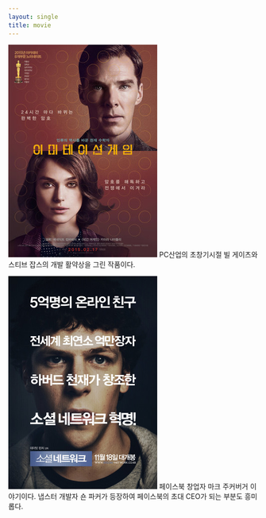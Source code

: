 ```yaml
---
layout: single
title: movie
---
```

![allen](/assets/images/allen.png)
PC산업의 초창기시절 빌 게이츠와 스티브 잡스의 개발 활약상을 그린 작품이다.

![mark](/assets/images/mark.png)
페이스북 창업자 마크 주커버거 이야기이다. 냅스터 개발자 숀 파커가 등장하여 페이스북의 초대 CEO가 되는 부분도 흥미롭다.
